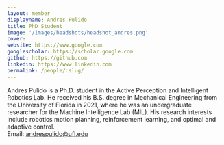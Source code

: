 ```yaml
---
layout: member
displayname: Andres Pulido
title: PhD Student
image: '/images/headshots/headshot_andres.png'
cover:
website: https://www.google.com
googlescholar: https://scholar.google.com
github: https://github.com
linkedin: https://www.linkedin.com
permalink: /people/:slug/
---
```

<!-- Put your biography here -->
Andres Pulido is a Ph.D. student in the Active Perception and Intelligent Robotics Lab. He received his B.S. degree in Mechanical Engineering from the University of Florida in 2021, where he was an undergraduate researcher for the Machine Intelligence Lab (MIL). His research interests include robotics motion planning, reinforcement learning, and optimal and adaptive control.  
Email: andrespulido@ufl.edu